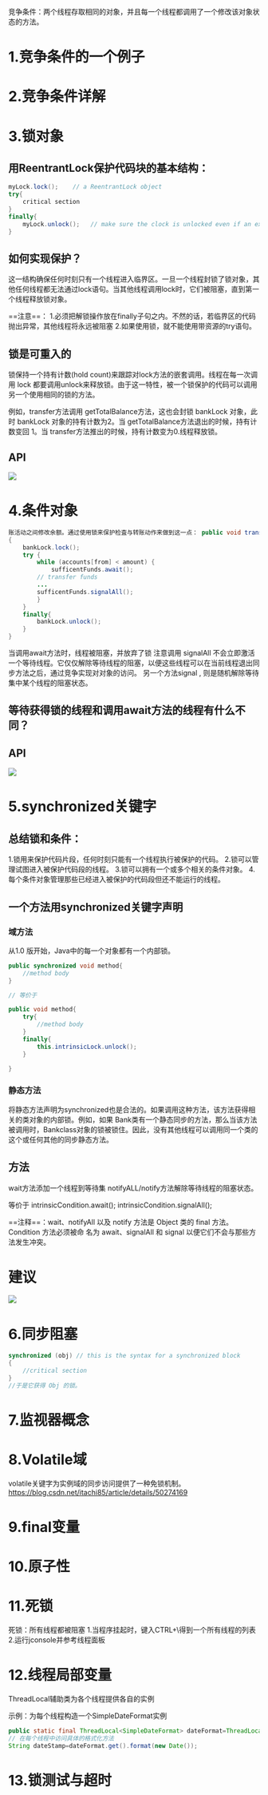 竞争条件：两个线程存取相同的对象，并且每一个线程都调用了一个修改该对象状态的方法。

# 1.竞争条件的一个例子

# 2.竞争条件详解

# 3.锁对象
## 用ReentrantLock保护代码块的基本结构：
```java
myLock.lock();    // a ReentrantLock object
try{
    critical section
}
finally{
    myLock.unlock();   // make sure the clock is unlocked even if an exception is thrown  
}
```
## 如何实现保护？
这一结构确保任何时刻只有一个线程进入临界区。一旦一个线程封锁了锁对象，其他任何线程都无法通过lock语句。当其他线程调用lock时，它们被阻塞，直到第一个线程释放锁对象。


==注意==：
1.必须把解锁操作放在finally子句之内。不然的话，若临界区的代码抛出异常，其他线程将永远被阻塞
2.如果使用锁，就不能使用带资源的try语句。

## 锁是可重入的
锁保持一个持有计数(hold count)来跟踪对lock方法的嵌套调用。线程在每一次调用 lock 都要调用unlock来释放锁。由于这一特性，被一个锁保护的代码可以调用另一个使用相同的锁的方法。

例如，transfer方法调用 getTotalBalance方法，这也会封锁 bankLock 对象，此时 bankLock 对象的持有计数为2。当 getTotalBalance方法退出的时候，持有计数变回 1。当 transfer方法推出的时候，持有计数变为0.线程释放锁。

## API
![](images/2022-04-06-19-10-09.png)



# 4.条件对象
```java
账活动之间修改余额。通过使用锁来保护检査与转账动作来做到这一点： public void transfer(int from, int to, int amount) 
{
    bankLock.lock(); 
    try {
        while (accounts[from] < amount) {
            sufficentFunds.await();
        // transfer funds
        ...
        sufficentFunds.signalAll();
        }
    }
    finally{
        bankLock.unlock();
    }
}
```
当调用await方法时，线程被阻塞，并放弃了锁
注意调用 signalAll 不会立即激活一个等待线程。它仅仅解除等待线程的阻塞，以便这些线程可以在当前线程退出同步方法之后，通过竞争实现对对象的访问。
另一个方法signal , 则是随机解除等待集中某个线程的阻塞状态。


## 等待获得锁的线程和调用await方法的线程有什么不同？



## API
![](images/2022-04-06-19-35-22.png)



# 5.synchronized关键字

## 总结锁和条件：
1.锁用来保护代码片段，任何时刻只能有一个线程执行被保护的代码。
2.锁可以管理试图进入被保护代码段的线程。
3.锁可以拥有一个或多个相关的条件对象。
4.每个条件对象管理那些已经进入被保护的代码段但还不能运行的线程。


## 一个方法用synchronized关键字声明
### 域方法
从1.0 版开始，Java中的每一个对象都有一个内部锁。

```java
public synchronized void method{
    //method body
}

// 等价于

public void method{
    try{
        //method body
    }   
    finally{
        this.intrinsicLock.unlock();
    }

}
```

### 静态方法
将静态方法声明为synchronized也是合法的。如果调用这种方法，该方法获得相关的类对象的内部锁。例如，如果 Bank类有一个静态同步的方法，那么当该方法被调用时，Bankclass对象的锁被锁住。因此，没有其他线程可以调用同一个类的这个或任何其他的同步静态方法。


## 方法
wait方法添加一个线程到等待集
notifyALL/notify方法解除等待线程的阻塞状态。

等价于 intrinsicCondition.await();     intrinsicCondition.signalAll();

==注释==：wait、notifyAll 以及 notify 方法是 Object 类的 final 方法。Condition 方法必须被命 名为 await、signalAll 和 signal 以便它们不会与那些方法发生冲突。



# 建议
![](images/2022-04-06-20-43-12.png)


# 6.同步阻塞

```java
synchronized (obj) // this is the syntax for a synchronized block 
{
    //critical section 
}
//于是它获得 Obj 的锁。
```


# 7.监视器概念

# 8.Volatile域
volatile关键字为实例域的同步访问提供了一种免锁机制。
https://blog.csdn.net/itachi85/article/details/50274169


# 9.final变量


# 10.原子性

# 11.死锁
死锁：所有线程都被阻塞
1.当程序挂起时，键入CTRL+\得到一个所有线程的列表
2.运行jconsole并参考线程面板


# 12.线程局部变量
ThreadLocal辅助类为各个线程提供各自的实例

示例：为每个线程构造一个SimpleDateFormat实例
```java
public static final ThreadLocal<SimpleDateFormat> dateFormat=ThreadLocal.withInitial( ()-> new SimpleDateFormat("yyyy-MM-dd"));
// 在每个线程中访问具体的格式化方法
String dateStamp=dateFormat.get().format(new Date());
```

# 13.锁测试与超时
